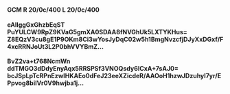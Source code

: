 #### GCM R 20/0c/400 L 20/0c/400
**eAllggGxGhzbEqST**<br/>**PuYULCW9RpZ9KVaG5gmXA0SDAA8fNVGhUk5LXTYKHus=**<br/>**Z8EQzV3cu8gE1P9OKm8Ci3wYosJyDqC02w5h1BmgNvzcfjDJyXxDGxf/F4xcRRNJoUt3L2P0bhVVYBmZ...**<br/><br/>
**BvZ2va+t768NcmWn**<br/>**ddTMGO3dDdyEnyAqx5RRSPSf3VNOQsdy6ICxA+7sAJ0=**<br/>**bcJSpLpTcRPnEzwIHKAEo0dFeJ23eeXZicdeR/AAOoH1hzwJDzuhyl7yr/EPpvog8biIVr0V9hwjba1j...**